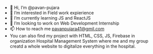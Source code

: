 - 👋 Hi, I’m @pavan-pujara
- 👀 I’m interested in Field work expierience
- 🌱 I’m currently learning JS and ReactJS
- 💞️ I’m looking to work on Web Development Internship
- 📫 How to reach me pavanpujara41@gmil.com 
- You can also find my project with HTML, CSS, JS, Firebase in organization Hospital Management System where me and my group creatd a whole website to digitalize everything in the hospital.

<!---

pavan-pujara/pavan-pujara is a ✨ special ✨ repository because its `README.md` (this file) appears on your GitHub profile.
You can click the Preview link to take a look at your changes.
--->

